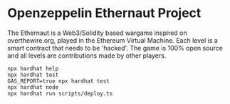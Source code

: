 # Openzeppelin Ethernaut Project

The Ethernaut is a Web3/Solidity based wargame inspired on overthewire.org, played in the Ethereum Virtual Machine. Each level is a smart contract that needs to be 'hacked'. The game is 100% open source and all levels are contributions made by other players.

```shell
npx hardhat help
npx hardhat test
GAS_REPORT=true npx hardhat test
npx hardhat node
npx hardhat run scripts/deploy.ts
```
